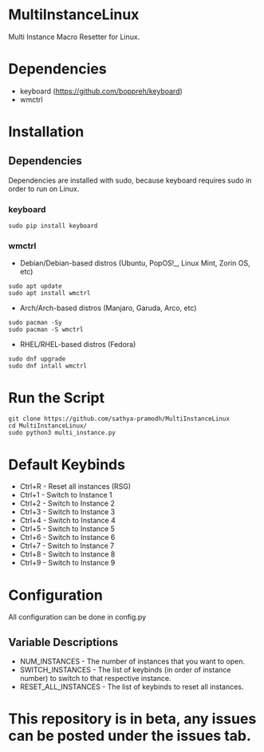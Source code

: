 # MultiInstanceLinux
Multi Instance Macro Resetter for Linux.

# Dependencies
- keyboard (https://github.com/boppreh/keyboard)
- wmctrl

# Installation
## Dependencies
Dependencies are installed with sudo, because keyboard requires sudo in order to run on Linux.
### keyboard
```
sudo pip install keyboard
```
### wmctrl
- Debian/Debian-based distros (Ubuntu, PopOS!_, Linux Mint, Zorin OS, etc)
```
sudo apt update
sudo apt install wmctrl
```
- Arch/Arch-based distros (Manjaro, Garuda, Arco, etc)
```
sudo pacman -Sy
sudo pacman -S wmctrl
```
- RHEL/RHEL-based distros (Fedora)
```
sudo dnf upgrade
sudo dnf intall wmctrl
```
# Run the Script
```
git clone https://github.com/sathya-pramodh/MultiInstanceLinux
cd MultiInstanceLinux/
sudo python3 multi_instance.py
```

# Default Keybinds
- Ctrl+R - Reset all instances (RSG)
- Ctrl+1 - Switch to Instance 1
- Ctrl+2 - Switch to Instance 2
- Ctrl+3 - Switch to Instance 3
- Ctrl+4 - Switch to Instance 4
- Ctrl+5 - Switch to Instance 5
- Ctrl+6 - Switch to Instance 6
- Ctrl+7 - Switch to Instance 7
- Ctrl+8 - Switch to Instance 8
- Ctrl+9 - Switch to Instance 9

# Configuration
All configuration can be done in config.py
## Variable Descriptions
- NUM_INSTANCES - The number of instances that you want to open.
- SWITCH_INSTANCES - The list of keybinds (in order of instance number) to switch to that respective instance.
- RESET_ALL_INSTANCES - The list of keybinds to reset all instances.

# This repository is in beta, any issues can be posted under the issues tab.

